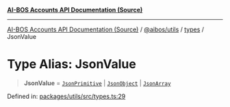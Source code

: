 [**AI-BOS Accounts API Documentation (Source)**](../../../../README.md)

***

[AI-BOS Accounts API Documentation (Source)](../../../../README.md) / [@aibos/utils](../../README.md) / [types](../README.md) / JsonValue

# Type Alias: JsonValue

> **JsonValue** = [`JsonPrimitive`](JsonPrimitive.md) \| [`JsonObject`](JsonObject.md) \| [`JsonArray`](JsonArray.md)

Defined in: [packages/utils/src/types.ts:29](https://github.com/pohlai88/accounts/blob/48103fb36d28b2b9bfb33472b6de2f719773cde9/packages/utils/src/types.ts#L29)
